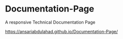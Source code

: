 # Documentation-Page
A responsive Technical Documentation Page


https://ansariabdulahad.github.io/Documentation-Page/
